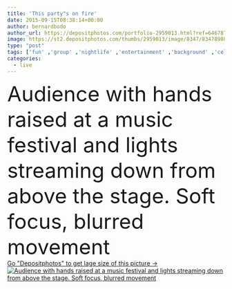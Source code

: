 ```yaml
---
title: 'This party"s on fire'
date: 2015-09-15T08:38:14+00:00
author: bernardbodo
author_url: https://depositphotos.com/portfolio-2959013.html?ref=64678756
image: https://st2.depositphotos.com/thumbs/2959013/image/8347/83478908/api_thumb_450.jpg?forcejpeg=true
type: "post"
tags: ['fun' ,'group' ,'nightlife' ,'entertainment' ,'background' ,'celebration' ,'event' ,'happy' ,'human' ,'party' ,'young' ,'people' ,'cheering' ,'happiness' ,'cheerful' ,'air' ,'up' ,'light' ,'silhouette' ,'hands' ,'hand' ,'open' ,'pop' ,'smoke' ,'festival' ,'night' ,'band' ,'sound' ,'live' ,'music' ,'performance' ,'stage' ,'spotlight' ,'show' ,'dance' ,'rock' ,'dj' ,'concert' ,'club' ,'disco' ,'crowd' ,'audience' ,'fan' ,'popular' ,'applauding' ,'blurred movement' ]
categories: 
  - live
---
```

<div aling="center">
            <font size="60"> Audience with hands raised at a music festival and lights streaming down from above the stage. Soft focus, blurred movement</font>   
</div>
<div>
    <a href='https://st2.depositphotos.com/thumbs/2959013/image/8347/83478908/api_thumb_450.jpg?forcejpeg=true?ref=64678756' target=_blank > Go "Depositphotos" to get lage size of this picture ->
        <img href='https://st2.depositphotos.com/thumbs/2959013/image/8347/83478908/api_thumb_450.jpg?forcejpeg=true?ref=64678756' src='https://st2.depositphotos.com/2959013/8347/i/950/depositphotos_83478908-stock-photo-this-partys-on-fire.jpg?forcejpeg=true' alt='Audience with hands raised at a music festival and lights streaming down from above the stage. Soft focus, blurred movement' >
    </a>
</div>
